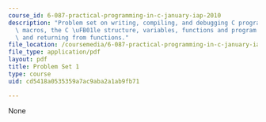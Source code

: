 ```yaml
---
course_id: 6-087-practical-programming-in-c-january-iap-2010
description: "Problem set on writing, compiling, and debugging C programs, preprocessor\
  \ macros, the C \uFB01le structure, variables, functions and program statements,\
  \ and returning from functions."
file_location: /coursemedia/6-087-practical-programming-in-c-january-iap-2010/cd5418a0535359a7ac9aba2a1ab9fb71_MIT6_087IAP10_assn01.pdf
file_type: application/pdf
layout: pdf
title: Problem Set 1
type: course
uid: cd5418a0535359a7ac9aba2a1ab9fb71

---
```

None